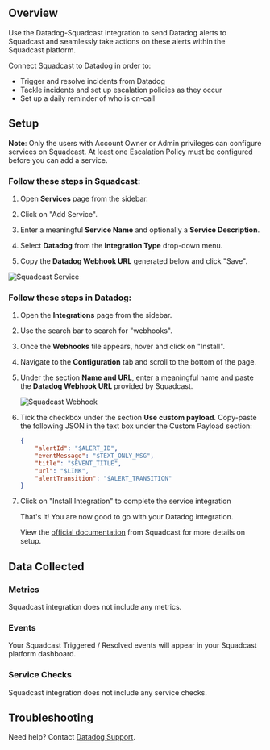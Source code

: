 ## Overview

Use the Datadog-Squadcast integration to send Datadog alerts to Squadcast and seamlessly take actions on these alerts within the Squadcast platform.

Connect Squadcast to Datadog in order to:
- Trigger and resolve incidents from Datadog
- Tackle incidents and set up escalation policies as they occur
- Set up a daily reminder of who is on-call

## Setup

**Note**:
Only the users with Account Owner or Admin privileges can configure services on Squadcast.
At least one Escalation Policy must be configured before you can add a service.

### Follow these steps in Squadcast:

1. Open **Services** page from the sidebar.

2. Click on "Add Service".

3. Enter a meaningful **Service Name** and optionally a **Service Description**.

4. Select **Datadog** from the **Integration Type** drop-down menu.

5. Copy the **Datadog Webhook URL** generated below and click "Save".

![Squadcast Service][1]

### Follow these steps in Datadog:

1. Open the **Integrations** page from the sidebar.

2. Use the search bar to search for "webhooks".

3. Once the **Webhooks** tile appears, hover and click on "Install".

4. Navigate to the **Configuration** tab and scroll to the bottom of the page.

5. Under the section **Name and URL**, enter a meaningful name and paste the **Datadog Webhook URL** provided by Squadcast.

    ![Squadcast Webhook][2]

6. Tick the checkbox under the section **Use custom payload**.
Copy-paste the following JSON in the text box under the Custom Payload section:

    ```json
    {
        "alertId": "$ALERT_ID",
        "eventMessage": "$TEXT_ONLY_MSG",
        "title": "$EVENT_TITLE",
        "url": "$LINK",
        "alertTransition": "$ALERT_TRANSITION"
    }
    ```

7. Click on "Install Integration" to complete the service integration

    That's it! You are now good to go with your Datadog integration.

    View the [official documentation][3] from Squadcast for more details on setup.

## Data Collected
### Metrics

Squadcast integration does not include any metrics.

### Events

Your Squadcast Triggered / Resolved events will appear in your Squadcast platform dashboard.

### Service Checks

Squadcast integration does not include any service checks.

## Troubleshooting
Need help? Contact [Datadog Support][4].

[1]: https://raw.githubusercontent.com/DataDog/integrations-extras/squadcast/squadcast/images/datadog-service.png
[2]: https://raw.githubusercontent.com/DataDog/integrations-extras/squadcast/squadcast/images/datadog-webhook.png
[3]: https://support.squadcast.com/docs/datadog
[4]: https://docs.datadoghq.com/help/
